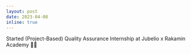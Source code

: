 ```yaml
---
layout: post
date: 2023-04-08 
inline: true
---
```


Started (Project-Based) Quality Assurance Internship at Jubelio x Rakamin Academy :woman_technologist:
